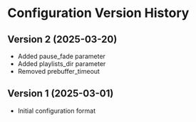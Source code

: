 # Configuration Version History

## Version 2 (2025-03-20)
- Added pause_fade parameter
- Added playlists_dir parameter
- Removed prebuffer_timeout

## Version 1 (2025-03-01)
- Initial configuration format